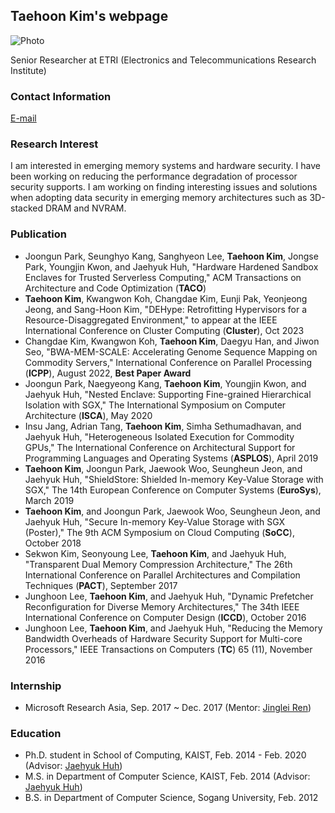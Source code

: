 ## Taehoon Kim's webpage

![Photo]({{"image/taehoon.JPG"}})

Senior Researcher at ETRI (Electronics and Telecommunications Research Institute)

### Contact Information

[E-mail](mailto:taehoon.kim@etri.re.kr)

### Research Interest

I am interested in emerging memory systems and hardware security. I have been working on reducing the performance degradation of processor security supports. I am working on finding interesting issues and solutions when adopting data security in emerging memory architectures such as 3D-stacked DRAM and NVRAM.

### Publication

- Joongun Park, Seunghyo Kang, Sanghyeon Lee, **Taehoon Kim**, Jongse Park, Youngjin Kwon, and Jaehyuk Huh, "Hardware Hardened Sandbox Enclaves for Trusted Serverless Computing," ACM Transactions on Architecture and Code Optimization (**TACO**)
- **Taehoon Kim**, Kwangwon Koh, Changdae Kim, Eunji Pak, Yeonjeong Jeong, and Sang-Hoon Kim, "DEHype: Retrofitting Hypervisors for a Resource-Disaggregated Environment," to appear at the IEEE International Conference on Cluster Computing (**Cluster**), Oct 2023
- Changdae Kim, Kwangwon Koh, **Taehoon Kim**, Daegyu Han, and Jiwon Seo, "BWA-MEM-SCALE: Accelerating Genome Sequence Mapping on Commodity Servers," International Conference on Parallel Processing (**ICPP**), August 2022, **Best Paper Award**
- Joongun Park, Naegyeong Kang, **Taehoon Kim**, Youngjin Kwon, and Jaehyuk Huh, "Nested Enclave: Supporting Fine-grained Hierarchical Isolation with SGX," The International Symposium on Computer Architecture (**ISCA**), May 2020 
- Insu Jang, Adrian Tang, **Taehoon Kim**, Simha Sethumadhavan, and Jaehyuk Huh, "Heterogeneous Isolated Execution for Commodity GPUs," The International Conference on Architectural Support for Programming Languages and Operating Systems (**ASPLOS**), April 2019
- **Taehoon Kim**, Joongun Park, Jaewook Woo, Seungheun Jeon, and Jaehyuk Huh, "ShieldStore: Shielded In-memory Key-Value Storage with SGX," The 14th European Conference on Computer Systems (**EuroSys**), March 2019
- **Taehoon Kim**, and Joongun Park, Jaewook Woo, Seungheun Jeon, and Jaehyuk Huh, "Secure In-memory Key-Value Storage with SGX (Poster)," The 9th ACM Symposium on Cloud Computing (**SoCC**), October 2018
- Sekwon Kim, Seonyoung Lee, **Taehoon Kim**, and Jaehyuk Huh, "Transparent Dual Memory Compression Architecture," The 26th International Conference on Parallel Architectures and Compilation Techniques (**PACT**), September 2017
- Junghoon Lee, **Taehoon Kim**, and Jaehyuk Huh, "Dynamic Prefetcher Reconfiguration for Diverse Memory Architectures," The 34th IEEE International Conference on Computer Design (**ICCD**), October 2016
- Junghoon Lee, **Taehoon Kim**, and Jaehyuk Huh, "Reducing the Memory Bandwidth Overheads of Hardware Security Support for Multi-core Processors," IEEE Transactions on Computers (**TC**) 65 (11), November 2016

### Internship
- Microsoft Research Asia, Sep. 2017 ~ Dec. 2017 (Mentor: [Jinglei Ren](https://people.persper.org/jinglei))

### Education

- Ph.D. student in School of Computing, KAIST, Feb. 2014 - Feb. 2020 (Advisor: [Jaehyuk Huh](http://calab.kaist.ac.kr:8080/~jhuh))
- M.S. in Department of Computer Science, KAIST, Feb. 2014 (Advisor: [Jaehyuk Huh](http://calab.kaist.ac.kr:8080/~jhuh))
- B.S. in Department of Computer Science, Sogang University, Feb. 2012

